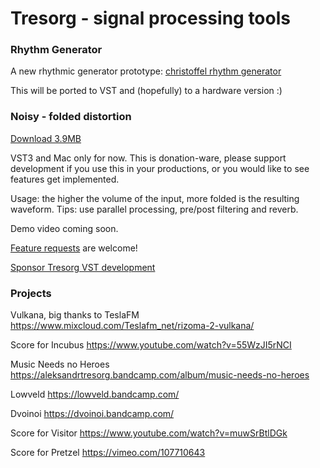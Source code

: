 # Tresorg - signal processing tools 

### Rhythm Generator

A new rhythmic generator prototype: [christoffel rhythm generator](https://visualex.github.io/rhythms/christoffel.html)

This will be ported to VST and (hopefully) to a hardware version :)  

### Noisy - folded distortion

[Download 3.9MB](https://tresorg.com/vst/Noisy.vst3.zip)

VST3 and Mac only for now. This is donation-ware, please support development if you use this in your productions, or you would like to see features get implemented.

Usage: the higher the volume of the input, more folded is the resulting waveform. Tips: use parallel processing, pre/post filtering and reverb.    

Demo video coming soon.

[Feature requests](https://github.com/tresorg/tresorg.github.io/issues) are welcome! 

[Sponsor Tresorg VST development](https://buy.stripe.com/9AQfZt4B6frAeUUaEE) 
 
 
### Projects

Vulkana, big thanks to TeslaFM
https://www.mixcloud.com/Teslafm_net/rizoma-2-vulkana/

Score for Incubus
https://www.youtube.com/watch?v=55WzJI5rNCI

Music Needs no Heroes
https://aleksandrtresorg.bandcamp.com/album/music-needs-no-heroes

Lowveld
https://lowveld.bandcamp.com/

Dvoinoi
https://dvoinoi.bandcamp.com/

Score for Visitor
https://www.youtube.com/watch?v=muwSrBtlDGk

Score for Pretzel
https://vimeo.com/107710643




